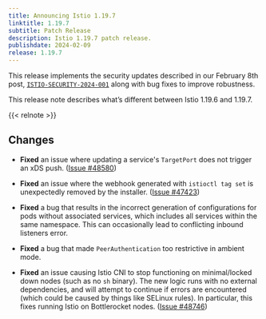 ```yaml
---
title: Announcing Istio 1.19.7
linktitle: 1.19.7
subtitle: Patch Release
description: Istio 1.19.7 patch release.
publishdate: 2024-02-09
release: 1.19.7
---
```


This release implements the security updates described in our February 8th post, [`ISTIO-SECURITY-2024-001`](/pt-br/news/security/istio-security-2024-001) along with bug fixes to improve robustness.

This release note describes what’s different between Istio 1.19.6 and 1.19.7.

{{< relnote >}}

## Changes

- **Fixed** an issue where updating a service's `TargetPort` does not trigger an xDS push.  ([Issue #48580](https://github.com/istio/istio/issues/48580))

- **Fixed** an issue where the webhook generated with `istioctl tag set` is unexpectedly removed by the installer.
  ([Issue #47423](https://github.com/istio/istio/issues/47423))

- **Fixed** a bug that results in the incorrect generation of configurations for pods without associated services, which includes all services within the same namespace. This can occasionally lead to conflicting inbound listeners error.

- **Fixed** a bug that made `PeerAuthentication` too restrictive in ambient mode.

- **Fixed** an issue causing Istio CNI to stop functioning on minimal/locked down nodes (such as no `sh` binary).
The new logic runs with no external dependencies, and will attempt to continue if errors are encountered (which could be caused by things like SELinux rules).
In particular, this fixes running Istio on Bottlerocket nodes.
  ([Issue #48746](https://github.com/istio/istio/issues/48746))
